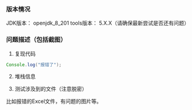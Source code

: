 ### 版本情况

JDK版本：    openjdk_8_201
tools版本： 5.X.X（请确保最新尝试是否还有问题）

### 问题描述（包括截图）

1. 复现代码

```java
Console.log("报错了");
```

2. 堆栈信息

3. 测试涉及到的文件（注意脱密）

比如报错的Excel文件，有问题的图片等。
